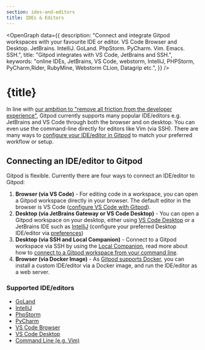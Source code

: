 ```yaml
---
section: ides-and-editors
title: IDEs & Editors
---
```


<script context="module">
  export const prerender = true;
</script>

<script lang="ts">
    import OpenGraph from "$lib/components/open-graph.svelte";
</script>

<OpenGraph
data={{
    description:
      "Connect and integrate Gitpod workspaces with your favourite IDE or editor. VS Code Browser and Desktop. JetBrains. IntelliJ. GoLand. PhpStorm. PyCharm. Vim. Emacs. SSH.",
    title: "Gitpod integrates with VS Code, JetBrains and SSH.",
    keywords: "online IDEs, JetBrains, VS Code, webstorm, IntelliJ, PHPStorm, PyCharm,Rider, RubyMine, Webstorm CLion, Datagrip etc.",
  }}
/>

# {title}

In line with [our ambition to "remove all friction from the developer experience"](https://www.notion.so/gitpod/Values-Attributes-2ed4c2f93c84499b98e3b5389980992e), Gitpod currently supports many popular IDE/editors e.g. JetBrains and VS Code through both the browser and on desktop. You can even use the command-line directly for editors like Vim (via SSH). There are many ways to [configure your IDE/editor in Gitpod](ides-and-editors/configure-your-editor-ide) to match your preferred workflow or setup.

## Connecting an IDE/editor to Gitpod

Gitpod is flexible. Currently there are four ways to connect an IDE/editor to Gitpod:

1. **Browser (via VS Code)** - For editing code in a workspace, you can open a Gitpod workspace directly in your browser. The default editor in the browser is VS Code ([configure VS Code with Gitpod](ides-and-editors/vscode-browser)).
2. **Desktop (via JetBrains Gateway or VS Code Desktop)** - You can open a Gitpod workspace on your desktop, either using [VS Code Desktop](ides-and-editors/vscode) or a JetBrains IDE such as [IntelliJ](ides-and-editors/intellij) (configure your preferred Desktop IDE/editor via [preferences](https://gitpod.io/preferences))
3. **Desktop (via SSH and Local Companion)** - Connect to a Gitpod workspace via SSH by using the [Local Companion](/docs/ides-and-editors/local-companion), read more about how to [connect to a Gitpod workspace from your command line](ides-and-editors/command-line).
4. **Browser (via Docker Image)** - As [Gitpod supports Docker](config-docker), you can install a custom IDE/editor via a Docker image, and run the IDE/editor as a web server.

### Supported IDE/editors

- [GoLand](ides-and-editors/goland)
- [IntelliJ](ides-and-editors/intellij)
- [PhpStorm](ides-and-editors/phpstorm)
- [PyCharm](ides-and-editors/pycharm)
- [VS Code Browser](ides-and-editors/vscode-browser)
- [VS Code Desktop](ides-and-editors/vscode)
- [Command Line (e.g. Vim)](ides-and-editors/command-line)
